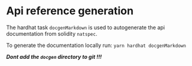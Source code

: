 # Api reference generation

The hardhat task `docgenMarkdown` is used to autogenerate the api documentation from solidity `natspec`.

To generate the documentation locally run: `yarn hardhat docgenMarkdown`

***Dont add the `docgen` directory to git !!!*** 
